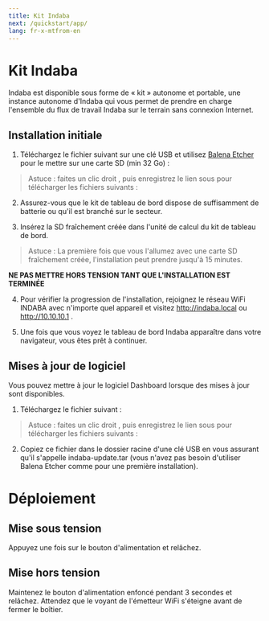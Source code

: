 ```yaml
---
title: Kit Indaba
next: /quickstart/app/
lang: fr-x-mtfrom-en
---
```

<ReadTime/> 

# Kit Indaba
 

<Leader> 

Indaba est disponible sous forme de « kit » autonome et portable, une instance autonome d&#39;Indaba qui vous permet de prendre en charge l&#39;ensemble du flux de travail Indaba sur le terrain sans connexion Internet.
 

</Leader> 

## Installation initiale
 

<ol><li>Téléchargez le fichier suivant sur une clé USB et utilisez <a href="https://etcher.balena.io/">Balena Etcher</a> pour le mettre sur une carte SD (min 32 Go) :</li></ol>
 

<blockquote>Astuce : <span class="code">faites un clic droit</span> , puis <span class="code">enregistrez le lien sous</span> pour télécharger les fichiers suivants :</blockquote>
 

<TitanVersion version="indaba-rpi.version" file="indaba-rpi.zip"/> 

<!-- - [images.tar](http://download.indaba.dev/images.tar) --> 

<ol start="2"><li>Assurez-vous que le kit de tableau de bord dispose de suffisamment de batterie ou qu&#39;il est branché sur le secteur.</li></ol>
 

<ol start="3"><li>Insérez la SD fraîchement créée dans l&#39;unité de calcul du kit de tableau de bord.</li></ol>
 

<blockquote>Astuce : La première fois que vous l&#39;allumez avec une carte SD fraîchement créée, l&#39;installation peut prendre jusqu&#39;à 15 minutes.</blockquote>
 

<strong>NE PAS METTRE HORS TENSION TANT QUE L&#39;INSTALLATION EST TERMINÉE</strong>
 

<ol start="4"><li>Pour vérifier la progression de l&#39;installation, rejoignez le réseau WiFi <span class="code">INDABA</span> avec n&#39;importe quel appareil et visitez <a href="http://indaba.local">http://indaba.local</a> ou <a href="http://10.10.10.1">http://10.10.10.1</a> .</li></ol>
 

<ol start="5"><li>Une fois que vous voyez le tableau de bord Indaba apparaître dans votre navigateur, vous êtes prêt à continuer.</li></ol>
 

## Mises à jour de logiciel
 

Vous pouvez mettre à jour le logiciel Dashboard lorsque des mises à jour sont disponibles.
 

<ol><li>Téléchargez le fichier suivant :</li></ol>
 

<blockquote>Astuce : <span class="code">faites un clic droit</span> , puis <span class="code">enregistrez le lien sous</span> pour télécharger les fichiers suivants :</blockquote>
 

<TitanVersion version="indaba-update.version" file="indaba-update.tar"/> 

<ol start="2"><li>Copiez ce fichier dans le dossier racine d&#39;une clé USB en vous assurant qu&#39;il s&#39;appelle <span class="code">indaba-update.tar</span> (vous n&#39;avez pas besoin d&#39;utiliser <span class="code">Balena Etcher</span> comme pour une première installation).</li></ol>
 

# Déploiement
 

## Mise sous tension
 

Appuyez une fois sur le bouton d&#39;alimentation et relâchez.
 

## Mise hors tension
 

Maintenez le bouton d&#39;alimentation enfoncé pendant 3 secondes et relâchez. Attendez que le voyant de l&#39;émetteur WiFi s&#39;éteigne avant de fermer le boîtier.
 

<!-- ## Initial Device Connection 

Si l&#39;application est en cours d&#39;exécution sur l&#39;ordinateur et sur tous les appareils connectés au WiFi, vous pouvez ouvrir l&#39;application sur chaque appareil Android.
 

Lors de la première exécution, l&#39;application recherchera une application locale exécutée sur un ordinateur, cela peut prendre jusqu&#39;à 30 secondes.
 

Cette première étape doit avoir lieu avec vos participants à portée du WiFi :
 

<ol><li>Demandez à chaque groupe de sélectionner le tournage auquel vous souhaitez qu’il participe.</li></ol>
 
<ol start="2"><li>Permettez-leur de se connecter, de sélectionner une caméra et d’ouvrir l’écran de la caméra.</li></ol>
 

{% indice style=&quot;info&quot; %}
 
Dès qu&#39;un appareil a rejoint l&#39;écran de la caméra et a téléchargé les ressources nécessaires, les participants peuvent contribuer au contenu sans connexion au WiFi.
 
{% indice de fin %}
 

## Capturer du contenu
 

Ce processus peut être effectué hors ligne, c&#39;est-à-dire que l&#39;ordinateur et la connexion WiFi ne doivent pas nécessairement être disponibles.
 

## Téléchargement de contenu
 

<em><strong>Nécessite une connexion WiFi à l&#39;ordinateur</strong></em>
 

Le téléchargement doit être lancé lorsque chaque appareil est connecté au WiFi et que l&#39;application est en cours d&#39;exécution sur l&#39;ordinateur. Dans certains cas, télécharger un seul appareil à la fois peut être plus rapide que de tenter de les synchroniser tous simultanément.
 

En fonction des participants, ce processus de téléchargement pourrait être intégré à des « arrêts au stand » pendant le processus de tournage.
 

## Révision du contenu
 

<em><strong>Nécessite une connexion WiFi à l&#39;ordinateur</strong></em>
 

Une fois le contenu téléchargé depuis un appareil, tous les participants peuvent le visualiser et l&#39;utiliser pour créer des histoires.
 

## Modification du contenu
 

<em><strong>Nécessite une connexion WiFi à l&#39;ordinateur</strong></em>
 

Plusieurs histoires peuvent être modifiées simultanément, mais le traitement de chacune d&#39;entre elles est effectué dans une file d&#39;attente.
 

«<strong> Publier</strong> » une histoire implique que l&#39;application crée un seul fichier vidéo à partir de l&#39;histoire des participants.
 

Une seule histoire est traitée (publiée) à la fois, il peut donc y avoir un retard pour les participants en attendant la fin du traitement de leur histoire.
 

{% indice style=&quot;info&quot; %}
 
Indaba consomme beaucoup de batterie, en particulier lors de la publication d&#39;histoires. Gardez un œil sur la batterie de votre ordinateur portable et contrôlez la consommation d’énergie si nécessaire.
 

Les histoires continueront à être traitées sans que l&#39;appareil Android soit disponible.
 
{% indice de fin %}
 

## Présentation du contenu
 

Le contenu publié en basse résolution peut être lu directement à partir des appareils Android qui ont créé le contenu, mais vous pouvez ouvrir le répertoire de téléchargement situé sur l&#39;ordinateur et lire directement les versions de haute qualité. --&gt;
 

# Entretien
 

## Sauvegarde des données
 

Les cartes SD sont parfois corrompues, c&#39;est donc une bonne pratique de maintenir des mises à jour régulières des données Indaba sur votre kit Indaba.
 

Pour effectuer une sauvegarde :
 

<ol><li>Insérez une clé USB dans le <span class="code">kit Indaba</span> .</li></ol>
 
<ol start="2"><li>Actualisez le <span class="code">tableau de bord de l&#39;administrateur</span> et sélectionnez <span class="code">Sauvegarder sur ce lecteur</span> .</li></ol>
 
<ol start="3"><li>Attendez que le dos soit terminé.</li></ol>
 

Une nouvelle sauvegarde sera créée sur la clé USB à chaque pression sur le bouton. Cette sauvegarde se trouvera dans le dossier <span class="code">/indaba/...timestamp...</span> sur le lecteur.
 

Assurez-vous de retirer cette clé USB et de la ranger à l&#39;écart du kit Indaba pour éviter la perte de données.
 

## Restaurer les données
 

Si vous devez restaurer une sauvegarde précédente pour une raison quelconque, procédez comme suit :
 

<ol><li>Localisez la clé USB avec une sauvegarde précédemment effectuée.</li></ol>
 
<ol start="2"><li>Assurez-vous de disposer d&#39;un kit Indaba fonctionnel (c&#39;est-à-dire que vous pouvez accéder au tableau de bord via un navigateur connecté au réseau WiFi <span class="code">INDABA</span> ). Si votre kit Indaba ne peut pas démarrer, vous devrez suivre les étapes de <span class="code">l&#39;installation initiale</span> et restaurer votre kit à son état par défaut.</li></ol>
 
<ol start="3"><li>Branchez la clé USB avec vos sauvegardes et visitez le tableau de bord dans un navigateur.</li></ol>
 
<ol start="4"><li>Sélectionnez le dos que vous souhaitez restaurer dans la liste du tableau de bord. Cliquez sur le bouton <span class="code">Restaurer</span> à côté de la sauvegarde.</li></ol>
 

<blockquote>Remarque : Étant donné que le kit Indaba n&#39;est pas connecté à Internet, les dates/heures indiquées peuvent ne pas avoir de sens, mais seront dans l&#39;ordre au moment où les sauvegardes ont été effectuées.</blockquote>
 

<blockquote>Remarque : Toutes les données seront effacées lors d&#39;une restauration. Faites attention à la sauvegarde que vous sélectionnez.</blockquote>
 

## Sauvegarde d&#39;urgence
 

Utilisez-le en dernier recours, lorsque vous ne pouvez pas démarrer Indaba dans un état dans lequel vous pouvez exécuter la sauvegarde à partir du tableau de bord. Cela vous permettra au minimum de récupérer les fichiers vidéo, mais en fonction de la cause de l&#39;échec, cela ne vous permettra peut-être pas de restaurer l&#39;ensemble du Kit à un état antérieur.
 

<ol><li>Créez un fichier vide appelé <span class="code">EMERGENCYBACKUP</span> sur une clé USB à l&#39;aide d&#39;un ordinateur normal.</li></ol>
 
<ol start="2"><li>Insérez la clé USB dans le <span class="code">kit Indaba</span> .</li></ol>
 
<ol start="3"><li>Attendez au moins 10 minutes, puis retirez la clé USB.</li></ol>
 
<ol start="4"><li>Insérez la clé USB dans un autre ordinateur et recherchez les fichiers de sauvegarde.</li></ol>
 

## Structure de sauvegarde
 

<em>Pour un comportement normal, il n&#39;est pas nécessaire de comprendre la structure du dossier de sauvegarde.</em>
 

<pre><code class="language-bash"></code></pre>
 
CLÉ USB/
 
├─indaba/
 
│ ├─ indaba-logs/# Emplacement des journaux générés à chaque fois que la clé USB est insérée dans l&#39;appareil.
 
│ │ ├─ logs-%timestamp%/# Contenu d&#39;une seule sauvegarde de journaux (plusieurs fichiers .log)
 
│ ├─ indaba-em-backup/
 
│ │ ├─ backup-%timestamp%/# Contenu d&#39;un seul processus de sauvegarde d&#39;urgence.
 
│ │
 
│ ├─ %horodatage%/
 
│ │ ├─ upload/# Contenu du répertoire média Indaba
 
│ │ ├─ *.json # Chaque fichier JSON est une sauvegarde d&#39;une collection de bases de données
 
│ │ ├─ indaba.redis # Sauvegarde du service de session Redis
 
│
 
│ indaba-update.tar # Fichier téléchargé depuis Internet contenant la mise à jour d&#39;Indaba
 
│ indaba-update.tar.done # Fichier de mise à jour renommé lorsque la mise à jour réussit
 
│
 
│ EMERGENYBACKUP # Fichier utilisé pour déclencher le processus de sauvegarde d&#39;urgence
 
│ EMERGENYBACKUP.done # Fichier placé sur le disque pour indiquer qu&#39;une sauvegarde d&#39;urgence est terminée
 
<pre><span class="code"></span></pre>
 

